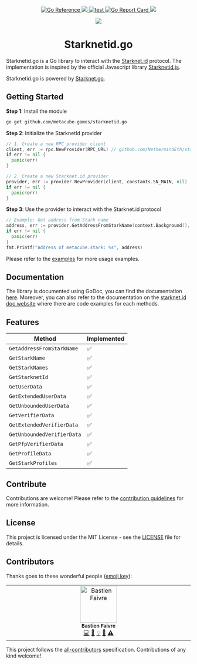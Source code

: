 <p align="center">
    <a href="https://pkg.go.dev/github.com/metacube-games/starknetid.go">
        <img src="https://pkg.go.dev/badge/github.com/metacube-games/starknetid.go.svg" alt="Go Reference">
    </a>
    <a href="https://github.com/metacube-games/starknetid.go/blob/main/LICENSE">
        <img src="https://img.shields.io/badge/license-MIT-black">
    </a>
    <a href="https://github.com/metacube-games/starknetid.go/actions/workflows/go.yml">
        <img src="https://github.com/metacube-games/starknetid.go/actions/workflows/go.yml/badge.svg?branch=main" alt="test">
    </a>
    <a href="https://goreportcard.com/report/github.com/metacube-games/starknetid.go">
        <img src="https://goreportcard.com/badge/github.com/metacube-games/starknetid.go" alt="Go Report Card">
    </a>
    <a href="https://github.com/metacube-games/starknetid.go">
      <img src="https://img.shields.io/github/stars/metacube-games/starknetid.go?style=social"/>
    </a>
</p>

<p align="center">
  <a href="https://twitter.com/MetacubeGames">
    <img src="https://img.shields.io/twitter/follow/MetacubeGames?style=social"/>
  </a>
</p>

<h1 align="center">Starknetid.go</h1>

Starknetid.go is a Go library to interact with the [Starknet.id](https://starknet.id/) protocol. The implementation is inspired by the official Javascript library [Starknetid.js](https://github.com/starknet-id/starknetid.js).

Starknetid.go is powered by [Starknet.go](https://github.com/NethermindEth/starknet.go).

## Getting Started

**Step 1**: Install the module

```bash
go get github.com/metacube-games/starknetid.go
```

**Step 2**: Initialize the StarknetId provider

```go
// 1. Create a new RPC provider client
client, err := rpc.NewProvider(RPC_URL) // github.com/NethermindEth/starknet.go/rpc
if err != nil {
  panic(err)
}

// 2. Create a new Starknet.id provider
provider, err := provider.NewProvider(client, constants.SN_MAIN, nil)
if err != nil {
  panic(err)
}
```

**Step 3**: Use the provider to interact with the Starknet.id protocol

```go
// Example: Get address from Stark name
address, err := provider.GetAddressFromStarkName(context.Background(), "metacube.stark")
if err != nil {
  panic(err)
}
fmt.Printf("Address of metacube.stark: %s", address)
```

Please refer to the [examples](examples/main.go) for more usage examples.

## Documentation

The library is documented using GoDoc, you can find the documentation [here](https://pkg.go.dev/github.com/metacube-games/starknetid.go). Moreover, you can also refer to the documentation on the [starknet.id doc website](https://docs.starknet.id/devs/starknetidgo) where there are code examples for each methods.

## Features

| Method | Implemented |
| --- | --- |
| `GetAddressFromStarkName` | ✅ |
| `GetStarkName` | ✅ |
| `GetStarkNames` | ✅ |
| `GetStarknetId` | ✅ |
| `GetUserData` | ✅ |
| `GetExtendedUserData` | ✅ |
| `GetUnboundedUserData` | ✅ |
| `GetVerifierData` | ✅ |
| `GetExtendedVerifierData` | ✅ |
| `GetUnboundedVerifierData` | ✅ |
| `GetPfpVerifierData` | ✅ |
| `GetProfileData` | ✅ |
| `GetStarkProfiles` | ✅ |

## Contribute

Contributions are welcome! Please refer to the [contribution guidelines](CONTRIBUTING.md) for more information.

## License

This project is licensed under the MIT License - see the [LICENSE](LICENSE) file for details.

## Contributors

Thanks goes to these wonderful people ([emoji key](https://allcontributors.org/docs/en/emoji-key)):

<!-- ALL-CONTRIBUTORS-LIST:START - Do not remove or modify this section -->
<!-- prettier-ignore-start -->
<!-- markdownlint-disable -->
<table>
  <tbody>
    <tr>
      <td align="center" valign="top" width="14.28%"><a href="https://github.com/BastienFaivre"><img src="https://avatars.githubusercontent.com/u/57015770?v=4?s=100" width="100px;" alt="Bastien Faivre"/><br /><sub><b>Bastien Faivre</b></sub></a><br /><a href="#code-BastienFaivre" title="Code">💻</a> <a href="#doc-BastienFaivre" title="Documentation">📖</a> <a href="#example-BastienFaivre" title="Examples">💡</a> <a href="#maintenance-BastienFaivre" title="Maintenance">🚧</a> <a href="#test-BastienFaivre" title="Tests">⚠️</a></td>
    </tr>
  </tbody>
</table>

<!-- markdownlint-restore -->
<!-- prettier-ignore-end -->

<!-- ALL-CONTRIBUTORS-LIST:END -->

This project follows the [all-contributors](https://github.com/all-contributors/all-contributors) specification. Contributions of any kind welcome!
